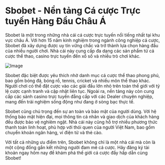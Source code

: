 # Sbobet - Nền tảng Cá cược Trực tuyến Hàng Đầu Châu Á

Sbobet là một trong những nhà cái cá cược trực tuyến nổi tiếng nhất tại khu vực châu Á. Với hơn 15 năm kinh nghiệm trong ngành công nghiệp cá cược, Sbobet đã xây dựng được uy tín vững chắc và trở thành lựa chọn hàng đầu của nhiều người chơi. Nhà cái này cung cấp đa dạng các sản phẩm từ cá cược thể thao, casino trực tuyến đến xổ số và nhiều trò chơi khác.

![Image](https://github.com/user-attachments/assets/bd51ea9f-0666-407b-a7a7-98ead6de688c)

Sbobet đặc biệt được yêu thích nhờ danh mục cá cược thể thao phong phú, bao gồm bóng đá, bóng rổ, tennis, cricket và nhiều môn thể thao khác. Người chơi có thể đặt cược vào các giải đấu lớn nhỏ trên toàn thế giới với tỷ lệ cược cạnh tranh và cập nhật liên tục. Ngoài ra, nền tảng này còn cung cấp các sảnh casino trực tuyến đẳng cấp với các Dealer chuyên nghiệp, mang đến trải nghiệm sống động như đang ở sòng bạc thực tế.

Sbobet cũng chú trọng đến sự an toàn và bảo mật của người dùng. Với hệ thống bảo mật hiện đại, mọi thông tin cá nhân và giao dịch của khách hàng đều được bảo vệ nghiêm ngặt. Nhà cái này cũng hỗ trợ nhiều phương thức thanh toán linh hoạt, phù hợp với thói quen của người Việt Nam, bao gồm chuyển khoản ngân hàng, ví điện tử và thẻ cào.

Với tất cả những ưu điểm trên, Sbobet không chỉ là một nhà cái mà còn là một cộng đồng gắn kết những người đam mê cá cược. Hãy đăng ký tài khoản ngay hôm nay để khám phá thế giới cá cược đầy hấp dẫn cùng Sbobet!